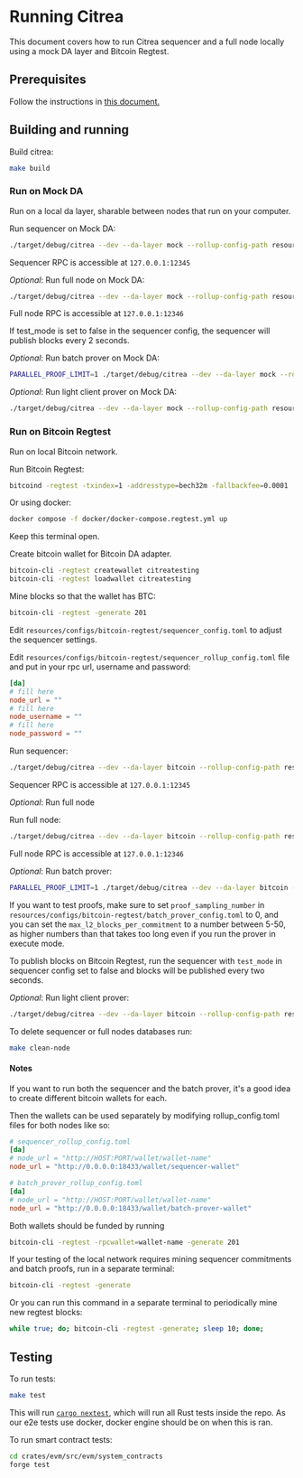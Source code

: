 # Running Citrea

This document covers how to run Citrea sequencer and a full node locally using a mock DA layer and Bitcoin Regtest.

## Prerequisites

Follow the instructions in [this document.](./dev-setup.md)

## Building and running

Build citrea:

```sh
make build
```

### Run on Mock DA

Run on a local da layer, sharable between nodes that run on your computer.

Run sequencer on Mock DA:

```sh
./target/debug/citrea --dev --da-layer mock --rollup-config-path resources/configs/mock/sequencer_rollup_config.toml --sequencer resources/configs/mock/sequencer_config.toml --genesis-paths resources/genesis/mock/
```

Sequencer RPC is accessible at `127.0.0.1:12345`

_Optional_: Run full node on Mock DA:

```sh
./target/debug/citrea --dev --da-layer mock --rollup-config-path resources/configs/mock/rollup_config.toml --genesis-paths resources/genesis/mock/
```

Full node RPC is accessible at `127.0.0.1:12346`

If test_mode is set to false in the sequencer config, the sequencer will publish blocks every 2 seconds.

_Optional_: Run batch prover on Mock DA:
```sh
PARALLEL_PROOF_LIMIT=1 ./target/debug/citrea --dev --da-layer mock --rollup-config-path resources/configs/mock/batch_prover_rollup_config.toml --genesis-paths resources/genesis/mock/ --batch-prover resources/configs/mock/batch_prover_config.toml
```

_Optional_: Run light client prover on Mock DA:
```sh
./target/debug/citrea --dev --da-layer mock --rollup-config-path resources/configs/mock/light_client_prover_rollup_config.toml --genesis-paths resources/genesis/mock/ --light-client-prover resources/configs/mock/light_client_prover_config.toml
```

### Run on Bitcoin Regtest

Run on local Bitcoin network.

Run Bitcoin Regtest:

```sh
bitcoind -regtest -txindex=1 -addresstype=bech32m -fallbackfee=0.0001
```

Or using docker:

```sh
docker compose -f docker/docker-compose.regtest.yml up
```

Keep this terminal open.

Create bitcoin wallet for Bitcoin DA adapter.

```sh
bitcoin-cli -regtest createwallet citreatesting
bitcoin-cli -regtest loadwallet citreatesting
```

Mine blocks so that the wallet has BTC:

```sh
bitcoin-cli -regtest -generate 201
```

Edit `resources/configs/bitcoin-regtest/sequencer_config.toml` to adjust the sequencer settings.

Edit `resources/configs/bitcoin-regtest/sequencer_rollup_config.toml` file and put in your rpc url, username and password:

```toml
[da]
# fill here
node_url = ""
# fill here
node_username = ""
# fill here
node_password = ""
```

Run sequencer:

```sh
./target/debug/citrea --dev --da-layer bitcoin --rollup-config-path resources/configs/bitcoin-regtest/sequencer_rollup_config.toml --sequencer resources/configs/bitcoin-regtest/sequencer_config.toml --genesis-paths resources/genesis/bitcoin-regtest/
```

Sequencer RPC is accessible at `127.0.0.1:12345`

_Optional_: Run full node

Run full node:

```sh
./target/debug/citrea --dev --da-layer bitcoin --rollup-config-path resources/configs/bitcoin-regtest/rollup_config.toml --genesis-paths resources/genesis/bitcoin-regtest/
```

Full node RPC is accessible at `127.0.0.1:12346`

_Optional_: Run batch prover:

```sh
PARALLEL_PROOF_LIMIT=1 ./target/debug/citrea --dev --da-layer bitcoin --rollup-config-path resources/configs/bitcoin-regtest/batch_prover_rollup_config.toml --batch-prover resources/configs/bitcoin-regtest/batch_prover_config.toml --genesis-paths resources/genesis/bitcoin-regtest
```

If you want to test proofs, make sure to set `proof_sampling_number` in `resources/configs/bitcoin-regtest/batch_prover_config.toml` to 0, and you can set the `max_l2_blocks_per_commitment` to a number between 5-50, as higher numbers than that takes too long even if you run the prover in execute mode.

To publish blocks on Bitcoin Regtest, run the sequencer with `test_mode` in sequencer config set to false and blocks will be published every two seconds.

_Optional_: Run light client prover:

```sh
./target/debug/citrea --dev --da-layer bitcoin --rollup-config-path resources/configs/bitcoin-regtest/light_client_prover_rollup_config.toml --light-client-prover resources/configs/bitcoin-regtest/light_client_prover_config.toml --genesis-paths resources/genesis/bitcoin-regtest
```

To delete sequencer or full nodes databases run:

```sh
make clean-node
```

#### Notes
If you want to run both the sequencer and the batch prover, it's a good idea to create different bitcoin wallets for each.

Then the wallets can be used separately by modifying rollup_config.toml files for both nodes like so:

```toml
# sequencer_rollup_config.toml
[da]
# node_url = "http://HOST:PORT/wallet/wallet-name"
node_url = "http://0.0.0.0:18433/wallet/sequencer-wallet"

# batch_prover_rollup_config.toml
[da]
# node_url = "http://HOST:PORT/wallet/wallet-name"
node_url = "http://0.0.0.0:18433/wallet/batch-prover-wallet"
```

Both wallets should be funded by running

```sh
bitcoin-cli -regtest -rpcwallet=wallet-name -generate 201
```

If your testing of the local network requires mining sequencer commitments and batch proofs, run in a separate terminal:

```sh
bitcoin-cli -regtest -generate
```

Or you can run this command in a separate terminal to periodically mine new regtest blocks:
```sh
while true; do; bitcoin-cli -regtest -generate; sleep 10; done;
```

## Testing

To run tests:

```sh
make test
```

This will run [`cargo nextest`](https://nexte.st), which will run all Rust tests inside the repo. As our e2e tests use docker, docker engine should be on when this is ran. 

To run smart contract tests:
```sh
cd crates/evm/src/evm/system_contracts
forge test
```